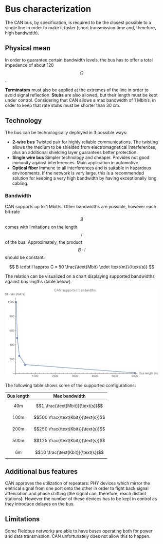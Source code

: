 # Bus characterization

The CAN bus, by specification, is required to be the closest possible to a single line in order to make it faster (short transmission time and, therefore, high bandwidth).

## Physical mean
In order to guarantee certain bandwidth levels, the bus has to offer a total impedence of about 120 $$\Omega$$.

**Terminators** must also be applied at the extremes of the line in order to avoid signal reflection. **Stubs** are also allowed, but their length must be kept under control. Considering that CAN allows a max bandwidth of 1 Mbit/s, in order to keep that rate stubs must be shorter than 30 cm.

## Technology
The bus can be technologically deployed in 3 possible ways:

- **2-wire bus** Twisted pair for highly reliable communications. The twisting allows the medium to be shielded from electromagnetical interferences, plus an additional shielding layer guarantees better protection.
- **Single wire bus** Simpler technology and cheaper. Provides not good immunity against interferences. Main application in automotive.
- **Optical fiber** Immune to all interferences and is suitable in hazardous environments. If the network is very large, this is a recommended solution for keeping a very high bandwidth by having exceptionally long cabling.

### Bandwidth
CAN supports up to 1 Mbit/s. Other bandwidths are possible, however each bit-rate $$B$$  comes with limitations on the length $$l$$ of the bus. Approximately, the product $$B \cdot l$$ should be constant:

$$
B \cdot l \approx C = 50 \frac{\text{Mbit} \cdot \text{m}}{\text{s}}
$$

The relation can be visualized on a chart displaying supported bandwidths against bus lingths (table below):

![CAN supported bandwidths](../assets/can-bandwidths.png)

The following table shows some of the supported configurations:

| Bus length | Max bandwidth |
|:----------:|:-------------:|
| $$40 \text{m}$$ | $$1 \frac{\text{Mbit}}{\text{s}}$$ |
| $$100 \text{m}$$ | $$500 \frac{\text{Kbit}}{\text{s}}$$ |
| $$200 \text{m}$$ | $$250 \frac{\text{Kbit}}{\text{s}}$$ |
| $$500 \text{m}$$ | $$125 \frac{\text{Kbit}}{\text{s}}$$ |
| $$6 \text{m}$$ | $$10 \frac{\text{Kbit}}{\text{s}}$$ |

## Additional bus features
CAN approves the utilization of repeaters: PHY devices which mirror the eletrical signal from one port onto the other in order to fight back signal attenuation and phase shifting (the signal can, therefore, reach distant stations). However the number of these devices has to be kept in control as they introduce delayes on the bus.

## Limitations
Some Fieldbus networks are able to have buses operating both for power and data transmission. CAN unfortunately does not allow this to happen.
